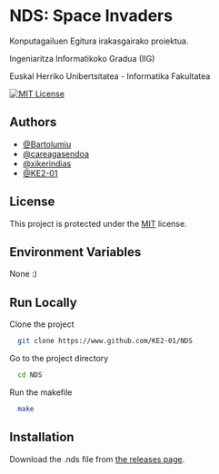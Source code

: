 # NDS: Space Invaders

Konputagailuen Egitura irakasgairako proiektua.

Ingeniaritza Informatikoko Gradua (IIG)

Euskal Herriko Unibertsitatea - Informatika Fakultatea

[![MIT License](https://img.shields.io/badge/License-MIT-green.svg)](https://choosealicense.com/licenses/mit/)
## Authors

- [@Bartolumiu](https://www.github.com/Bartolumiu)
- [@careagasendoa](https://www.github.com/careagasendoa)
- [@xikerindias](https://www.github.com/xikerindias)
- [@KE2-01](https://www.github.com/KE2-01)

## License

This project is protected under the [MIT](https://choosealicense.com/licenses/mit/) license.


## Environment Variables

None :)
## Run Locally

Clone the project

```bash
  git clone https://www.github.com/KE2-01/NDS
```

Go to the project directory

```bash
  cd NDS
```

Run the makefile

```bash
  make
```
## Installation

Download the .nds file from [the releases page](https://www.github.com/KE2-01/NDS/releases/latest).
